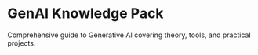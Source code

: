 # GenAI Knowledge Pack
Comprehensive guide to Generative AI covering theory, tools, and practical projects.